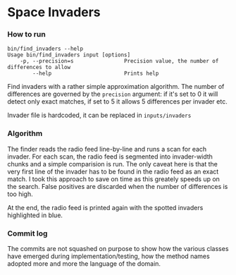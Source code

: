 # Space Invaders

### How to run
```
bin/find_invaders --help
Usage bin/find_invaders input [options]
    -p, --precision=s                Precision value, the number of differences to allow
        --help                       Prints help

```
Find invaders with a rather simple approximation algorithm. The number of
differences are governed by the `precision` argument: if it's set to 0 it will
detect only exact matches, if set to 5 it allows 5 differences per invader etc.

Invader file is hardcoded, it can be replaced in `inputs/invaders`

### Algorithm

The finder reads the radio feed line-by-line and runs a scan for each invader.
For each scan, the radio feed is segmented into invader-width chunks and a simple
comparision is run.
The only caveat here is that the very first line of the invader has to be found
in the radio feed as an exact match. I took this approach to save on time as this
greately speeds up on the search.
False positives are discarded when the number of differences is too high.

At the end, the radio feed is printed again with the spotted invaders highlighted
in blue.

### Commit log

The commits are not squashed on purpose to show how the various classes have
emerged during implementation/testing, how the method names adopted more and more
the language of the domain.
